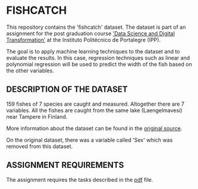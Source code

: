 # FISHCATCH

This repository contains the 'fishcatch' dataset. The dataset is part of an assignment for the post graduation course ['Data Science and Digital Transformation'](https://www.ipportalegre.pt/pt/oferta-formativa/pos-graduacao-data-science-and-digital-transformation) at the Instituto Politécnico de Portalegre (IPP).

The goal is to apply machine learning techniques to the dataset and to evaluate the results. In this case, regression techniques such as linear and polynomial regression will be used to predict the width of the fish based on the other variables.

## DESCRIPTION OF THE DATASET

159 fishes of 7 species are caught and measured. Altogether there are 7 variables.  All the fishes are caught from the same lake (Laengelmavesi) near Tampere in Finland.

More information about the dataset can be found in the [original source](https://jse.amstat.org/datasets/fishcatch.txt).

On the original dataset, there was a variable called 'Sex' which was removed from this dataset.

## ASSIGNMENT REQUIREMENTS

The assignment requires the tasks described in the [pdf](./task-description/ADAA_23.24_TrabalhoPrático.pdf) file.
